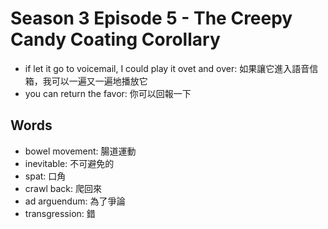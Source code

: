 # Season 3 Episode 5 - The Creepy Candy Coating Corollary

- if let it go to voicemail, I could play it ovet and over: 如果讓它進入語音信箱，我可以一遍又一遍地播放它
- you can return the favor: 你可以回報一下

## Words

- bowel movement: 腸道運動
- inevitable: 不可避免的
- spat: 口角
- crawl back: 爬回來
- ad arguendum: 為了爭論
- transgression: 錯